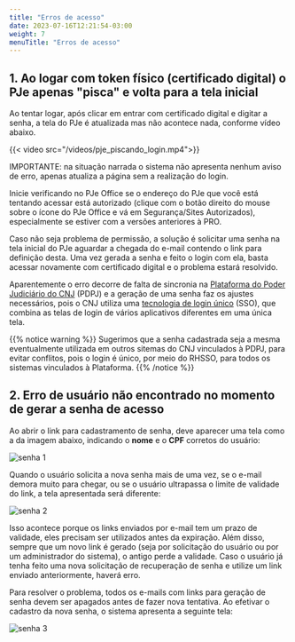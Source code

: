 ```yaml
---
title: "Erros de acesso"
date: 2023-07-16T12:21:54-03:00
weight: 7
menuTitle: "Erros de acesso"
---
```

## 1. Ao logar com token físico (certificado digital) o PJe apenas "pisca" e volta para a tela inicial

Ao tentar logar, após clicar em entrar com certificado digital e digitar a senha, a tela do PJe é atualizada mas não acontece nada, conforme vídeo abaixo. 

{{< video src="/videos/pje_piscando_login.mp4">}}

IMPORTANTE: na situação narrada o sistema não apresenta nenhum aviso de erro, apenas atualiza a página sem a realização do login.

Inicie verificando no PJe Office se o endereço do PJe que você está tentando acessar está autorizado (clique com o botão direito do mouse sobre o ícone do PJe Office e vá em Segurança/Sites Autorizados), especialmente se estiver com a versões anteriores à PRO.

Caso não seja problema de permissão, a solução é solicitar uma senha na tela inicial do PJe aguardar a chegada do e-mail contendo o link para definição desta. Uma vez gerada a senha e feito o login com ela, basta acessar novamente com certificado digital e o problema estará resolvido.

Aparentemente o erro decorre de falta de sincronia na [Plataforma do Poder Judiciário do CNJ](https://www.cnj.jus.br/tecnologia-da-informacao-e-comunicacao/plataforma-digital-do-poder-judiciario-brasileiro-pdpj-br/) (PDPJ) e a geração de uma senha faz os ajustes necessários, pois o CNJ utiliza uma [tecnologia de login único](https://docs.pdpj.jus.br/servicos-estruturantes/autenticacao-sso/) (SSO), que combina as telas de login de vários aplicativos diferentes em uma única tela.

{{% notice warning %}}
Sugerimos que a senha cadastrada seja a mesma eventualmente utilizada em outros sitemas do CNJ vinculados à PDPJ, para evitar conflitos, pois o login é único, por meio do RHSSO, para todos os sistemas vinculados à Plataforma.
{{% /notice %}}

## 2. Erro de usuário não encontrado no momento de gerar a senha de acesso

Ao abrir o link para cadastramento de senha, deve aparecer uma tela como a da imagem abaixo, indicando o **nome** e o **CPF** corretos do usuário:

![senha 1](/imagens/senha_1.jpg)

Quando o usuário solicita a nova senha mais de uma vez, se o e-mail demora muito para chegar, ou se o usuário ultrapassa o limite de validade do link, a tela apresentada será diferente:

![senha 2](/imagens/senha_2.jpg)

Isso acontece porque os links enviados por e-mail tem um prazo de validade, eles precisam ser utilizados antes da expiração. Além disso, sempre que um novo link é gerado (seja por solicitação do usuário ou por um administrador do sistema), o antigo perde a validade. Caso o usuário já tenha feito uma nova solicitação de recuperação de senha e utilize um link enviado anteriormente, haverá erro.

Para resolver o problema, todos os e-mails com links para geração de senha devem ser apagados antes de fazer nova tentativa. Ao efetivar o cadastro da nova senha, o sistema apresenta a seguinte tela:

![senha 3](/imagens/senha_3.jpg)
